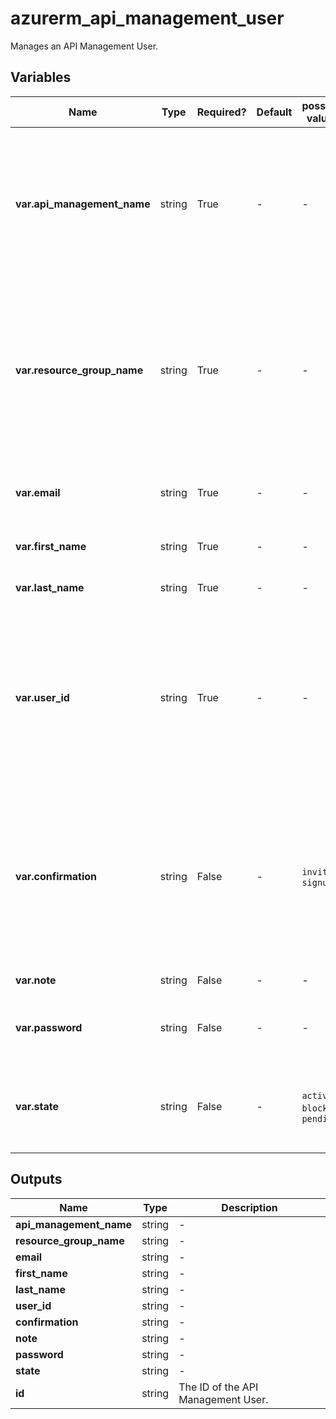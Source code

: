 # azurerm_api_management_user

Manages an API Management User.

## Variables

| Name | Type | Required? | Default  | possible values | Description |
| ---- | ---- | --------- | -------- | ----------- | ----------- |
| **var.api_management_name** | string | True | -  |  -  | The name of the API Management Service in which the User should be created. Changing this forces a new resource to be created. | 
| **var.resource_group_name** | string | True | -  |  -  | The name of the Resource Group in which the API Management Service exists. Changing this forces a new resource to be created. | 
| **var.email** | string | True | -  |  -  | The email address associated with this user. | 
| **var.first_name** | string | True | -  |  -  | The first name for this user. | 
| **var.last_name** | string | True | -  |  -  | The last name for this user. | 
| **var.user_id** | string | True | -  |  -  | The Identifier for this User, which must be unique within the API Management Service. Changing this forces a new resource to be created. | 
| **var.confirmation** | string | False | -  |  `invite`, `signup`  | The kind of confirmation email which will be sent to this user. Possible values are `invite` and `signup`. Changing this forces a new resource to be created. | 
| **var.note** | string | False | -  |  -  | A note about this user. | 
| **var.password** | string | False | -  |  -  | The password associated with this user. | 
| **var.state** | string | False | -  |  `active`, `blocked`, `pending`  | The state of this user. Possible values are `active`, `blocked` and `pending`. | 



## Outputs

| Name | Type | Description |
| ---- | ---- | --------- | 
| **api_management_name** | string  | - | 
| **resource_group_name** | string  | - | 
| **email** | string  | - | 
| **first_name** | string  | - | 
| **last_name** | string  | - | 
| **user_id** | string  | - | 
| **confirmation** | string  | - | 
| **note** | string  | - | 
| **password** | string  | - | 
| **state** | string  | - | 
| **id** | string  | The ID of the API Management User. | 